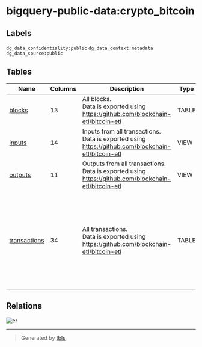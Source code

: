 # bigquery-public-data:crypto_bitcoin

## Labels

`dg_data_confidentiality:public` `dg_data_context:metadata` `dg_data_source:public`

## Tables

| Name | Columns | Description | Type | Labels |
| ---- | ------- | ------- | ---- | ------ |
| [blocks](blocks.md) | 13 | All blocks.<br>Data is exported using https://github.com/blockchain-etl/bitcoin-etl | TABLE |  |
| [inputs](inputs.md) | 14 | Inputs from all transactions.<br>Data is exported using https://github.com/blockchain-etl/bitcoin-etl | VIEW |  |
| [outputs](outputs.md) | 11 | Outputs from all transactions.<br>Data is exported using https://github.com/blockchain-etl/bitcoin-etl | VIEW |  |
| [transactions](transactions.md) | 34 | All transactions.<br>Data is exported using https://github.com/blockchain-etl/bitcoin-etl<br> | TABLE | `dataplex-data-documentation-published-location:us-central1` `dataplex-data-documentation-published-project:vini-gcp-project` `dataplex-data-documentation-published-scan:ab8352e1e-6be2-4e7e-9083-c1412cbada9f` |

## Relations

![er](schema.svg)

---

> Generated by [tbls](https://github.com/k1LoW/tbls)
